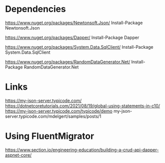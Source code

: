 ﻿# Dependencies

https://www.nuget.org/packages/Newtonsoft.Json/
Install-Package Newtonsoft.Json

https://www.nuget.org/packages/Dapper/
Install-Package Dapper

https://www.nuget.org/packages/System.Data.SqlClient/
Install-Package System.Data.SqlClient

https://www.nuget.org/packages/RandomDataGenerator.Net/
Install-Package RandomDataGenerator.Net

# Links
https://my-json-server.typicode.com/
https://dotnetcoretutorials.com/2021/08/19/global-using-statements-in-c10/
https://my-json-server.typicode.com/typicode/demo
my-json-server.typicode.com/mdelgert/samples/posts/1

# Using FluentMigrator
https://www.section.io/engineering-education/building-a-crud-api-dapper-aspnet-core/